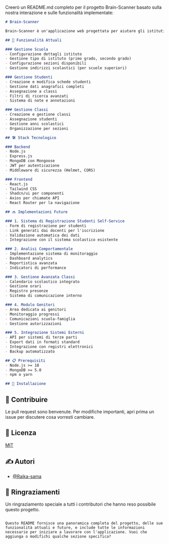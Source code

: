 Creerò un README.md completo per il progetto Brain-Scanner basato sulla nostra interazione e sulle funzionalità implementate:

```markdown
# Brain-Scanner

Brain-Scanner è un'applicazione web progettata per aiutare gli istituti scolastici nella gestione degli studenti e delle classi, con particolare attenzione alla futura implementazione di funzionalità di analisi comportamentale.

## 🚀 Funzionalità Attuali

### Gestione Scuola
- Configurazione dettagli istituto
- Gestione tipo di istituto (primo grado, secondo grado)
- Configurazione sezioni disponibili
- Gestione indirizzi scolastici (per scuole superiori)

### Gestione Studenti
- Creazione e modifica schede studenti
- Gestione dati anagrafici completi
- Assegnazione a classi
- Filtri di ricerca avanzati
- Sistema di note e annotazioni

### Gestione Classi
- Creazione e gestione classi
- Assegnazione studenti
- Gestione anni scolastici
- Organizzazione per sezioni

## 🛠️ Stack Tecnologico

### Backend
- Node.js
- Express.js
- MongoDB con Mongoose
- JWT per autenticazione
- Middleware di sicurezza (Helmet, CORS)

### Frontend
- React.js
- Tailwind CSS
- Shadcn/ui per componenti
- Axios per chiamate API
- React Router per la navigazione

## 🔜 Implementazioni Future

### 1. Sistema di Registrazione Studenti Self-Service
- Form di registrazione per studenti
- Link generati dai docenti per l'iscrizione
- Validazione automatica dei dati
- Integrazione con il sistema scolastico esistente

### 2. Analisi Comportamentale
- Implementazione sistema di monitoraggio
- Dashboard analytics
- Reportistica avanzata
- Indicatori di performance

### 3. Gestione Avanzata Classi
- Calendario scolastico integrato
- Gestione orari
- Registro presenze
- Sistema di comunicazione interno

### 4. Modulo Genitori
- Area dedicata ai genitori
- Monitoraggio progressi
- Comunicazioni scuola-famiglia
- Gestione autorizzazioni

### 5. Integrazione Sistemi Esterni
- API per sistemi di terze parti
- Export dati in formati standard
- Integrazione con registri elettronici
- Backup automatizzato

## 📋 Prerequisiti
- Node.js >= 18
- MongoDB >= 5.0
- npm o yarn

## 🚀 Installazione


```

## 👥 Contribuire
Le pull request sono benvenute. Per modifiche importanti, apri prima un issue per discutere cosa vorresti cambiare.

## 📜 Licenza
[MIT](https://choosealicense.com/licenses/mit/)

## ✍️ Autori
- [@Raika-sama](https://github.com/Raika-sama)

## 🙏 Ringraziamenti
Un ringraziamento speciale a tutti i contributori che hanno reso possibile questo progetto.
```

Questo README fornisce una panoramica completa del progetto, delle sue funzionalità attuali e future, e include tutte le informazioni necessarie per iniziare a lavorare con l'applicazione. Vuoi che aggiunga o modifichi qualche sezione specifica?